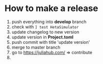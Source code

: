 # How to make a release

1. push everything into __develop__ branch
1. check with `] test HetaSimulator`
1. update changelog to new version
1. update version in __Project.toml__
1. push commit with title 'update version'
1. merge to master branch
1. go to https://juliahub.com/ => contribute
1. 